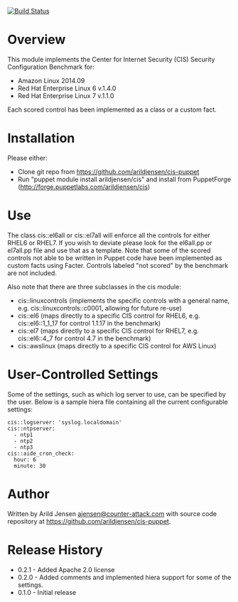 [![Build Status](https://travis-ci.org/arildjensen/cis-puppet.png?branch=master)](https://travis-ci.org/arildjensen/cis-puppet)


Overview
========
 
This module implements the Center for Internet Security (CIS) Security Configuration Benchmark for:
- Amazon Linux 2014.09
- Red Hat Enterprise Linux 6 v.1.4.0 
- Red Hat Enterprise Linux 7 v.1.1.0

Each scored control has been implemented as a class or a custom fact.


Installation
============

Please either:

- Clone git repo from https://github.com/arildjensen/cis-puppet
- Run "puppet module install arildjensen/cis" and install from PuppetForge (http://forge.puppetlabs.com/arildjensen/cis)

Use
===

The class cis::el6all or cis::el7all will enforce all the controls for either RHEL6 or RHEL7. If you wish to deviate please look for the el6all.pp or el7all.pp file and use that as a template. Note that some of the scored controls not able to be written in Puppet code have been implemented as custom facts using Facter. Controls labeled "not scored" by the benchmark are not included.

Also note that there are three subclasses in the cis module:
- cis::linuxcontrols (implements the specific controls with a general name, e.g. cis::linuxcontrols::c0001, allowing for future re-use)
- cis::el6 (maps directly to a specific CIS control for RHEL6, e.g. cis::el6::1_1_17 for control 1.1.17 in the benchmark)
- cis::el7 (maps directly to a specific CIS control for RHEL7, e.g. cis::el6::4_7 for control 4.7 in the benchmark)
- cis::awslinux (maps directly to a specific CIS control for AWS Linux)

User-Controlled Settings
========================
Some of the settings, such as which log server to use, can be specified by the
user. Below is a sample hiera file containing all the current configurable
settings:

```
cis::logserver: 'syslog.localdomain'
cis::ntpserver:
  - ntp1
  - ntp2
  - ntp3
cis::aide_cron_check:
  hour: 6
  minute: 30
```

Author
====

Written by Arild Jensen <ajensen@counter-attack.com> with source code repository at https://github.com/arildjensen/cis-puppet.


Release History
==========
- 0.2.1 - Added Apache 2.0 license
- 0.2.0 - Added comments and implemented hiera support for some of the settings.
- 0.1.0 - Initial release
